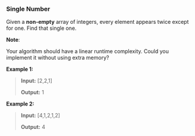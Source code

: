 ### Single Number

Given a **non-empty** array of integers, every element appears twice except for one. Find that single one.

**Note**:

Your algorithm should have a linear runtime complexity. Could you implement it without using extra memory?

**Example 1:**

> **Input:** [2,2,1]
> 
> **Output:** 1

**Example 2:**

> **Input:** [4,1,2,1,2]
> 
> **Output:** 4

